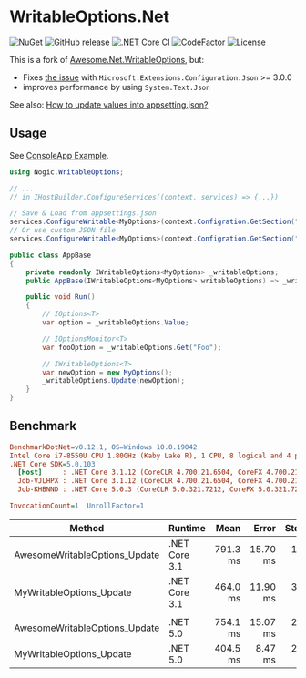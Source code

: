 # WritableOptions.Net

[![NuGet](https://img.shields.io/nuget/v/Nogic.WritableOptions?label=NuGet&logo=nuget&logoColor=blue)](https://www.nuget.org/packages/Nogic.WritableOptions/)
[![GitHub release](https://img.shields.io/github/v/release/nogic1008/WritableOptions.Net?include_prereleases&logo=github&sort=semver)](https://github.com/nogic1008/WritableOptions.Net/releases)
[![.NET Core CI](https://github.com/nogic1008/WritableOptions.Net/actions/workflows/dotnetcore.yml/badge.svg)](https://github.com/nogic1008/WritableOptions.Net/actions/workflows/dotnetcore.yml)
[![CodeFactor](https://www.codefactor.io/repository/github/nogic1008/WritableOptions.Net/badge)](https://www.codefactor.io/repository/github/nogic1008/WritableOptions.Net)
[![License](https://img.shields.io/github/license/nogic1008/WritableOptions.Net)](LICENSE)

This is a fork of [Awesome.Net.WritableOptions](https://github.com/Nongzhsh/Awesome.Net.WritableOptions), but:

- Fixes [the issue](https://github.com/Nongzhsh/Awesome.Net.WritableOptions/issues/1) with `Microsoft.Extensions.Configuration.Json` >= 3.0.0
- improves performance by using `System.Text.Json`

See also: [How to update values into appsetting.json?](https://stackoverflow.com/questions/40970944/how-to-update-values-into-appsetting-json)

## Usage

See [ConsoleApp Example](./sandbox/ConsoleAppExample/).

```csharp
using Nogic.WritableOptions;

// ...
// in IHostBuilder.ConfigureServices((context, services) => {...})

// Save & Load from appsettings.json
services.ConfigureWritable<MyOptions>(context.Configration.GetSection("MySection"));
// Or use custom JSON file
services.ConfigureWritable<MyOptions>(context.Configration.GetSection("MySection"), "Resources/mysettings.json");
```

```csharp
public class AppBase
{
    private readonly IWritableOptions<MyOptions> _writableOptions;
    public AppBase(IWritableOptions<MyOptions> writableOptions) => _writableOptions = writableOptions;

    public void Run()
    {
        // IOptions<T>
        var option = _writableOptions.Value;

        // IOptionsMonitor<T>
        var fooOption = _writableOptions.Get("Foo");

        // IWritableOptions<T>
        var newOption = new MyOptions();
        _writableOptions.Update(newOption);
    }
}
```

## Benchmark

``` ini
BenchmarkDotNet=v0.12.1, OS=Windows 10.0.19042
Intel Core i7-8550U CPU 1.80GHz (Kaby Lake R), 1 CPU, 8 logical and 4 physical cores
.NET Core SDK=5.0.103
  [Host]     : .NET Core 3.1.12 (CoreCLR 4.700.21.6504, CoreFX 4.700.21.6905), X64 RyuJIT
  Job-VJLHPX : .NET Core 3.1.12 (CoreCLR 4.700.21.6504, CoreFX 4.700.21.6905), X64 RyuJIT
  Job-KHBNND : .NET Core 5.0.3 (CoreCLR 5.0.321.7212, CoreFX 5.0.321.7212), X64 RyuJIT

InvocationCount=1  UnrollFactor=1  
```

|                        Method |       Runtime |     Mean |    Error |   StdDev | Ratio | RatioSD |
|------------------------------ |-------------- |---------:|---------:|---------:|------:|--------:|
| AwesomeWritableOptions_Update | .NET Core 3.1 | 791.3 ms | 15.70 ms | 16.12 ms |  1.00 |    0.00 |
|      MyWritableOptions_Update | .NET Core 3.1 | 464.0 ms | 11.90 ms | 35.09 ms |  0.61 |    0.03 |
|                               |               |          |          |          |       |         |
| AwesomeWritableOptions_Update | .NET 5.0      | 754.1 ms | 15.07 ms | 27.17 ms |  1.00 |    0.00 |
|      MyWritableOptions_Update | .NET 5.0      | 404.5 ms |  8.47 ms | 24.85 ms |  0.55 |    0.04 |

